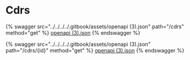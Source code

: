 # Cdrs

{% swagger src="../../../../.gitbook/assets/openapi (3).json" path="/cdrs" method="get" %}
[openapi (3).json](<../../../../.gitbook/assets/openapi (3).json>)
{% endswagger %}

{% swagger src="../../../../.gitbook/assets/openapi (3).json" path="/cdrs/{id}" method="get" %}
[openapi (3).json](<../../../../.gitbook/assets/openapi (3).json>)
{% endswagger %}
